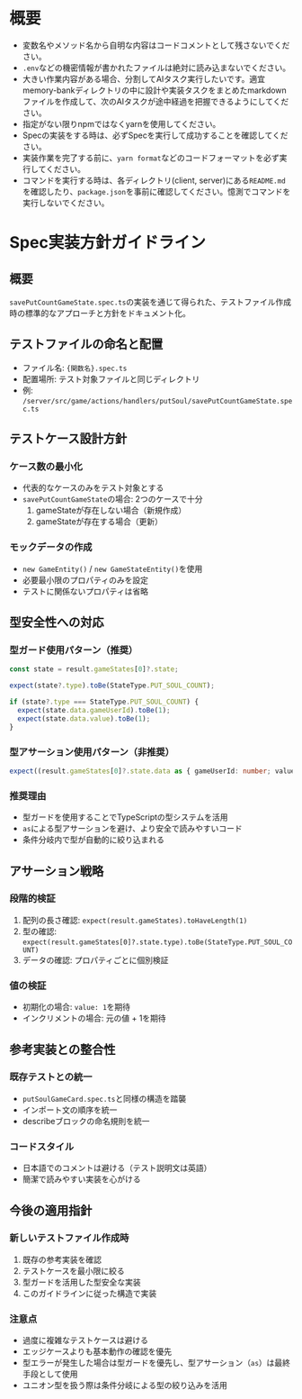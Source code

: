 # 概要
- 変数名やメソッド名から自明な内容はコードコメントとして残さないでください。
- `.env`などの機密情報が書かれたファイルは絶対に読み込まないでください。
- 大きい作業内容がある場合、分割してAIタスク実行したいです。適宜memory-bankディレクトリの中に設計や実装タスクをまとめたmarkdownファイルを作成して、次のAIタスクが途中経過を把握できるようにしてください。
- 指定がない限りnpmではなくyarnを使用してください。
- Specの実装をする時は、必ずSpecを実行して成功することを確認してください。
- 実装作業を完了する前に、`yarn format`などのコードフォーマットを必ず実行してください。
- コマンドを実行する時は、各ディレクトリ(client, server)にある`README.md`を確認したり、`package.json`を事前に確認してください。憶測でコマンドを実行しないでください。

# Spec実装方針ガイドライン

## 概要
`savePutCountGameState.spec.ts`の実装を通じて得られた、テストファイル作成時の標準的なアプローチと方針をドキュメント化。

## テストファイルの命名と配置
- ファイル名: `{関数名}.spec.ts`
- 配置場所: テスト対象ファイルと同じディレクトリ
- 例: `/server/src/game/actions/handlers/putSoul/savePutCountGameState.spec.ts`

## テストケース設計方針

### ケース数の最小化
- 代表的なケースのみをテスト対象とする
- `savePutCountGameState`の場合: 2つのケースで十分
  1. gameStateが存在しない場合（新規作成）
  2. gameStateが存在する場合（更新）

### モックデータの作成
- `new GameEntity()` / `new GameStateEntity()`を使用
- 必要最小限のプロパティのみを設定
- テストに関係ないプロパティは省略

## 型安全性への対応

### 型ガード使用パターン（推奨）
```typescript
const state = result.gameStates[0]?.state;

expect(state?.type).toBe(StateType.PUT_SOUL_COUNT);

if (state?.type === StateType.PUT_SOUL_COUNT) {
  expect(state.data.gameUserId).toBe(1);
  expect(state.data.value).toBe(1);
}
```

### 型アサーション使用パターン（非推奨）
```typescript
expect((result.gameStates[0]?.state.data as { gameUserId: number; value: number }).gameUserId).toBe(1);
```

### 推奨理由
- 型ガードを使用することでTypeScriptの型システムを活用
- `as`による型アサーションを避け、より安全で読みやすいコード
- 条件分岐内で型が自動的に絞り込まれる

## アサーション戦略

### 段階的検証
1. 配列の長さ確認: `expect(result.gameStates).toHaveLength(1)`
2. 型の確認: `expect(result.gameStates[0]?.state.type).toBe(StateType.PUT_SOUL_COUNT)`
3. データの確認: プロパティごとに個別検証

### 値の検証
- 初期化の場合: `value: 1`を期待
- インクリメントの場合: 元の値 + 1を期待

## 参考実装との整合性

### 既存テストとの統一
- `putSoulGameCard.spec.ts`と同様の構造を踏襲
- インポート文の順序を統一
- describeブロックの命名規則を統一

### コードスタイル
- 日本語でのコメントは避ける（テスト説明文は英語）
- 簡潔で読みやすい実装を心がける

## 今後の適用指針

### 新しいテストファイル作成時
1. 既存の参考実装を確認
2. テストケースを最小限に絞る
3. 型ガードを活用した型安全な実装
4. このガイドラインに従った構造で実装

### 注意点
- 過度に複雑なテストケースは避ける
- エッジケースよりも基本動作の確認を優先
- 型エラーが発生した場合は型ガードを優先し、型アサーション（`as`）は最終手段として使用
- ユニオン型を扱う際は条件分岐による型の絞り込みを活用
